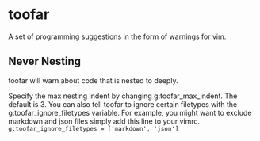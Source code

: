 # toofar

A set of programming suggestions in the form of warnings for vim.

## Never Nesting
toofar will warn about code that is nested to deeply.

Specify the max nesting indent by changing g:toofar_max_indent. The default is 3.
You can also tell toofar to ignore certain filetypes with the g:toofar_ignore_filetypes variable.
For example, you might want to exclude markdown and json files simply add this line to your vimrc.
`g:toofar_ignore_filetypes = ['markdown', 'json']`
